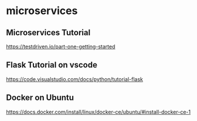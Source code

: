 # microservices

## Microservices Tutorial
https://testdriven.io/part-one-getting-started

## Flask Tutorial on vscode
https://code.visualstudio.com/docs/python/tutorial-flask

## Docker on Ubuntu
https://docs.docker.com/install/linux/docker-ce/ubuntu/#install-docker-ce-1